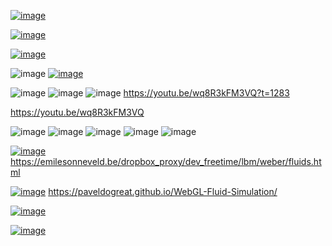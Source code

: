 [![image](https://github.com/user-attachments/assets/e58adb0f-00b1-43f5-bf51-157252cd23f6)](https://assetstore.unity.com/packages/3d/props/exterior/bubble-arena-pack-186790)

[![image](https://github.com/user-attachments/assets/7cc78aae-4c6c-4dfd-8765-17fdb139765e)](https://youtu.be/2pXFIYjMXKk)


[![image](https://github.com/user-attachments/assets/c67a266c-2dd9-45c3-8528-2dd6fa236ec9)](https://youtu.be/wq8R3kFM3VQ?t=3079)

![image](https://github.com/user-attachments/assets/9be835f0-38d2-495b-821d-294527660650)
[![image](https://github.com/user-attachments/assets/7b3fc75c-32ba-4334-a8cd-6989eb2e539d)](https://youtu.be/wq8R3kFM3VQ?t=4257)


![image](https://github.com/user-attachments/assets/1802b598-29e5-4b35-bd88-e86505190eaa)
![image](https://github.com/user-attachments/assets/88e94fcc-0793-46f0-b865-faab78fc14e6)
![image](https://github.com/user-attachments/assets/f9659ed0-ec04-4591-ac84-55c2e45773ff)
https://youtu.be/wq8R3kFM3VQ?t=1283


https://youtu.be/wq8R3kFM3VQ



![image](https://github.com/user-attachments/assets/a2f26059-28c2-4788-89b1-92e971bf45b6)
![image](https://github.com/user-attachments/assets/2a323ac1-b70e-43ea-90c0-baadf1860fd2)
![image](https://github.com/user-attachments/assets/fbf31698-aae7-4675-952e-88fd23cac72b)
![image](https://github.com/user-attachments/assets/6360f6ec-a60e-4634-9091-2f64bba9e2ac)
![image](https://github.com/user-attachments/assets/e688f571-6b84-4625-a93b-e56594192242)



[![image](https://github.com/user-attachments/assets/2ac62975-a38d-4454-9709-7a425594a257)](https://emilesonneveld.be/dropbox_proxy/dev_freetime/lbm/weber/fluids.html)
https://emilesonneveld.be/dropbox_proxy/dev_freetime/lbm/weber/fluids.html



[![image](https://github.com/user-attachments/assets/76cb5324-9dd7-48d7-a197-d98e229a03cf)](https://paveldogreat.github.io/WebGL-Fluid-Simulation/)
https://paveldogreat.github.io/WebGL-Fluid-Simulation/


[![image](https://github.com/user-attachments/assets/f5cd902a-e7ba-435a-926f-d3eb88b93aa5)](https://youtu.be/ZIrRoWa2YsI)



[![image](https://github.com/user-attachments/assets/9987f79f-5a5f-43e0-8086-56deabab3d10)](https://youtu.be/72X0OySMzj0)  



